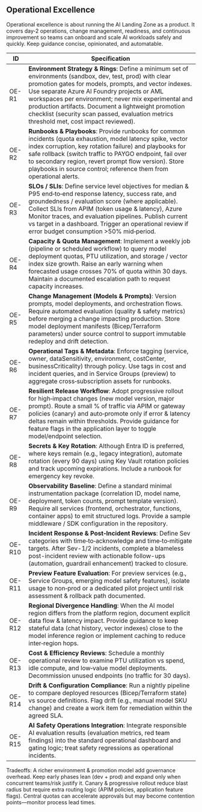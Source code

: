 ## Operational Excellence

Operational excellence is about running the AI Landing Zone as a product. It covers day‑2 operations, change management, readiness, and continuous improvement so teams can onboard and scale AI workloads safely and quickly. Keep guidance concise, opinionated, and automatable.

| ID     | Specification |
|--------|--------------|
| OE-R1  | **Environment Strategy & Rings**: Define a minimum set of environments (sandbox, dev, test, prod) with clear promotion gates for models, prompts, and vector indexes. Use separate Azure AI Foundry projects or AML workspaces per environment; never mix experimental and production artifacts. Document a lightweight promotion checklist (security scan passed, evaluation metrics threshold met, cost impact reviewed). |
| OE-R2  | **Runbooks & Playbooks**: Provide runbooks for common incidents (quota exhaustion, model latency spike, vector index corruption, key rotation failure) and playbooks for safe rollback (switch traffic to PAYGO endpoint, fail over to secondary region, revert prompt flow version). Store playbooks in source control; reference them from operational alerts. |
| OE-R3  | **SLOs / SLIs**: Define service level objectives for median & P95 end‑to‑end response latency, success rate, and groundedness / evaluation score (where applicable). Collect SLIs from APIM (token usage & latency), Azure Monitor traces, and evaluation pipelines. Publish current vs target in a dashboard. Trigger an operational review if error budget consumption >50% mid‑period. |
| OE-R4  | **Capacity & Quota Management**: Implement a weekly job (pipeline or scheduled workflow) to query model deployment quotas, PTU utilization, and storage / vector index size growth. Raise an early warning when forecasted usage crosses 70% of quota within 30 days. Maintain a documented escalation path to request capacity increases. |
| OE-R5  | **Change Management (Models & Prompts)**: Version prompts, model deployments, and orchestration flows. Require automated evaluation (quality & safety metrics) before merging a change impacting production. Store model deployment manifests (Bicep/Terraform parameters) under source control to support immutable redeploy and drift detection. |
| OE-R6  | **Operational Tags & Metadata**: Enforce tagging (service, owner, dataSensitivity, environment, costCenter, businessCriticality) through policy. Use tags in cost and incident queries, and in Service Groups (preview) to aggregate cross‑subscription assets for runbooks. |
| OE-R7  | **Resilient Release Workflow**: Adopt progressive rollout for high‑impact changes (new model version, major prompt). Route a small % of traffic via APIM or gateway policies (canary) and auto‑promote only if error & latency deltas remain within thresholds. Provide guidance for feature flags in the application layer to toggle model/endpoint selection. |
| OE-R8  | **Secrets & Key Rotation**: Although Entra ID is preferred, where keys remain (e.g., legacy integration), automate rotation (every 90 days) using Key Vault rotation policies and track upcoming expirations. Include a runbook for emergency key revoke. |
| OE-R9  | **Observability Baseline**: Define a standard minimal instrumentation package (correlation ID, model name, deployment, token counts, prompt template version). Require all services (frontend, orchestrator, functions, container apps) to emit structured logs. Provide a sample middleware / SDK configuration in the repository. |
| OE-R10 | **Incident Response & Post‑Incident Reviews**: Define Sev categories with time‑to‑acknowledge and time‑to‑mitigate targets. After Sev-1/2 incidents, complete a blameless post-incident review with actionable follow-ups (automation, guardrail enhancement) tracked to closure. |
| OE-R11 | **Preview Feature Evaluation**: For preview services (e.g., Service Groups, emerging model safety features), isolate usage to non‑prod or a dedicated pilot project until risk assessment & rollback path documented. |
| OE-R12 | **Regional Divergence Handling**: When the AI model region differs from the platform region, document explicit data flow & latency impact. Provide guidance to keep stateful data (chat history, vector indexes) close to the model inference region or implement caching to reduce inter‑region hops. |
| OE-R13 | **Cost & Efficiency Reviews**: Schedule a monthly operational review to examine PTU utilization vs spend, idle compute, and low‑value model deployments. Decommission unused endpoints (no traffic for 30 days). |
| OE-R14 | **Drift & Configuration Compliance**: Run a nightly pipeline to compare deployed resources (Bicep/Terraform state) vs source definitions. Flag drift (e.g., manual model SKU change) and create a work item for remediation within the agreed SLA. |
| OE-R15 | **AI Safety Operations Integration**: Integrate responsible AI evaluation results (evaluation metrics, red team findings) into the standard operational dashboard and gating logic; treat safety regressions as operational incidents. |

Tradeoffs: A richer environment & promotion model add governance overhead. Keep early phases lean (dev + prod) and expand only when concurrent teams/risk justify it. Canary & progressive rollout reduce blast radius but require extra routing logic (APIM policies, application feature flags). Central quotas can accelerate approvals but may become contention points—monitor process lead times.

